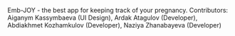 Emb-JOY - the best app for keeping track of your pregnancy. Contributors: Aiganym Kassymbaeva (UI Design), Ardak Atagulov (Developer), Abdiakhmet Kozhamkulov (Developer), Naziya Zhanabayeva (Developer)
